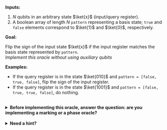 **Inputs:**

  1. $N$ qubits in an arbitrary state $\ket{x}$ (input/query register).
  2. A boolean array of length $N$ `pattern` representing a basis state; `true` and `false` elements correspond to $\ket{1}$ and $\ket{0}$, respectively.

**Goal:**
 
Flip the sign of the input state $\ket{x}$ if the input register matches the basis state
represented by `pattern`.  
*Implement this oracle without using auxiliary qubits*

**Examples:**

 * If the query register is in the state $\ket{010}$ and `pattern = [false, true, false]`, flip the sign of the input register.
 * If the query register is in the state $\ket{1001}$ and `pattern = [false, true, true, false]`, do nothing.
  
<br/>
<details>
  <summary><b>Before implementing this oracle, answer the question: are you implementing a marking or a phase oracle?</b></summary>
    This is a phase oracle, because you're changing the phase of the input state $\ket{x}$ based on the value of the function $f(x)$.
</details>

<br/>
<details>
  <summary><b>Need a hint?</b></summary>
  Can you transform the state of the input register based on the <code>pattern</code> value so as to have to flip the phase only for the $\ket{1...1}$ state?
</details>
